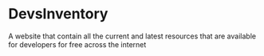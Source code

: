 # DevsInventory
A website that contain all the current and latest resources that are available for developers for free across the internet
